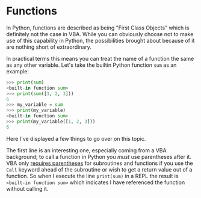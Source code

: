 # Functions

In Python, functions are described as being "First Class Objects" which is definitely not the case in VBA. While you can obviously choose not to make use of this capability in Python, the possibilities brought about because of it are nothing short of extraordinary.

In practical terms this means you can treat the name of a function the same as any other variable. Let's take the builtin Python function `sum` as an example:

```python
>>> print(sum)
<built-in function sum>
>>> print(sum([1, 2, 3]))
6
>>> my_variable = sum
>>> print(my_variable)
<built-in function sum>
>>> print(my_variable([1, 2, 3]))
6
```
Here I've displayed a few things to go over on this topic. 

The first line is an interesting one, especially coming from a VBA background; to call a function in Python you *must* use parentheses after it. VBA only [requires parentheses](https://docs.microsoft.com/en-us/office/vba/language/concepts/getting-started/using-parentheses-in-code) for subroutines and functions if you use the `Call` keyword ahead of the subroutine or wish to get a return value out of a function. So when I execute the line `print(sum)` in a REPL the result is `<built-in function sum>` which indicates I have referenced the function without calling it.